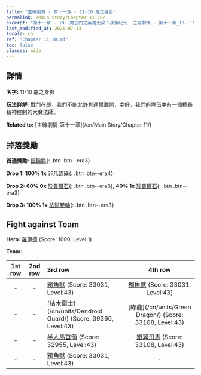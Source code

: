 ```yaml
---
title: "主線劇情 - 第十一章 - 11-10 龍之身影"
permalink: /Main Story/Chapter 11_10/
excerpt: "第十一章 - 10. 魔法门之英雄无敌：战争纪元  主線劇情 - 第十一章_10. 11-10 龍之身影"
last_modified_at: 2021-07-13
locale: cn
ref: "Chapter 11_10.md"
toc: false
classes: wide
---
```


## 詳情

 **名字:** 11-10 龍之身影

 **玩法詳解:** 戰鬥在即，我們不能允許肯達爾離開，幸好，我們的隊伍中有一個擅長精神控制的大魔法師。

 **Related to:** [主線劇情 第十一章](/cn/Main Story/Chapter 11/)

## 掉落獎勵

 **首通獎勵:** [銀鑰匙](/cn/Items/con_693/){: .btn .btn--era3}

 **Drop 1:** **100% 1x** [非凡硫磺](/cn/Items/mat_36/){: .btn .btn--era4}

 **Drop 2:** **60% 0x** [珍貴礦石](/cn/Items/mat_26/){: .btn .btn--era3}, **40% 1x** [珍貴礦石](/cn/Items/mat_26/){: .btn .btn--era3}

 **Drop 3:** **100% 1x** [法術卷軸](/cn/Items/con_694/){: .btn .btn--era3}


## Fight against Team
 **Hero:** [羅伊德](/cn/heroes/Ryland/) (Score: 1000, Level:1)

 **Team:**


  | 1st row | 2nd row | 3rd row | 4th row |
  |:----:|:----:|:----|:----:|
  | - | - | [獨角獸](/cn/units/Unicorn/) (Score: 33031, Level:43)  | [獨角獸](/cn/units/Unicorn/) (Score: 33031, Level:43)  |
  | - | - | [枯木衛士](/cn/units/Dendroid Guard/) (Score: 39360, Level:43)  | [綠龍](/cn/units/Green Dragon/) (Score: 33108, Level:43)  |
  | - | - | [半人馬首領](/cn/units/Centaur/) (Score: 32955, Level:43)  | [銀翼飛馬](/cn/units/Pegasus/) (Score: 33108, Level:43)  |
  | - | - | [獨角獸](/cn/units/Unicorn/) (Score: 33031, Level:43)  | - |


